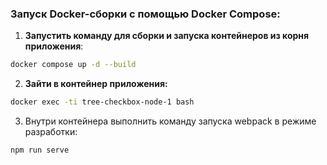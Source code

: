 ### **Запуск Docker-сборки с помощью Docker Compose**:

1. **Запустить команду для сборки и запуска контейнеров из корня приложения**:

```bash
docker compose up -d --build
```

2. **Зайти в контейнер приложения:**

```BASH
docker exec -ti tree-checkbox-node-1 bash
```

3. Внутри контейнера выполнить команду запуска webpack в режиме разработки:

```Bash
npm run serve
```